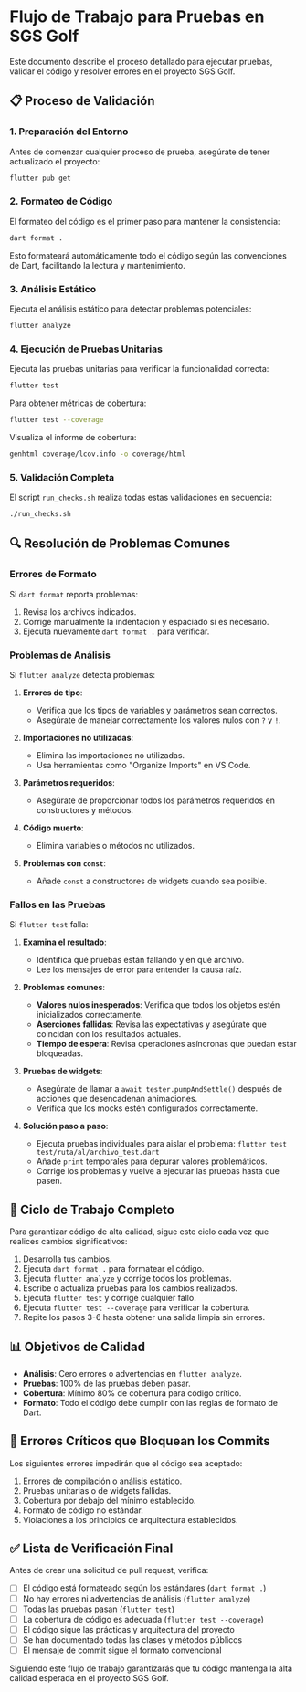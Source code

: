 # Flujo de Trabajo para Pruebas en SGS Golf

Este documento describe el proceso detallado para ejecutar pruebas, validar el código y resolver errores en el proyecto SGS Golf.

## 📋 Proceso de Validación

### 1. Preparación del Entorno

Antes de comenzar cualquier proceso de prueba, asegúrate de tener actualizado el proyecto:

```bash
flutter pub get
```

### 2. Formateo de Código

El formateo del código es el primer paso para mantener la consistencia:

```bash
dart format .
```

Esto formateará automáticamente todo el código según las convenciones de Dart, facilitando la lectura y mantenimiento.

### 3. Análisis Estático

Ejecuta el análisis estático para detectar problemas potenciales:

```bash
flutter analyze
```

### 4. Ejecución de Pruebas Unitarias

Ejecuta las pruebas unitarias para verificar la funcionalidad correcta:

```bash
flutter test
```

Para obtener métricas de cobertura:

```bash
flutter test --coverage
```

Visualiza el informe de cobertura:

```bash
genhtml coverage/lcov.info -o coverage/html
```

### 5. Validación Completa

El script `run_checks.sh` realiza todas estas validaciones en secuencia:

```bash
./run_checks.sh
```

## 🔍 Resolución de Problemas Comunes

### Errores de Formato

Si `dart format` reporta problemas:

1. Revisa los archivos indicados.
2. Corrige manualmente la indentación y espaciado si es necesario.
3. Ejecuta nuevamente `dart format .` para verificar.

### Problemas de Análisis

Si `flutter analyze` detecta problemas:

1. **Errores de tipo**:
   - Verifica que los tipos de variables y parámetros sean correctos.
   - Asegúrate de manejar correctamente los valores nulos con `?` y `!`.

2. **Importaciones no utilizadas**:
   - Elimina las importaciones no utilizadas.
   - Usa herramientas como "Organize Imports" en VS Code.

3. **Parámetros requeridos**:
   - Asegúrate de proporcionar todos los parámetros requeridos en constructores y métodos.

4. **Código muerto**:
   - Elimina variables o métodos no utilizados.

5. **Problemas con `const`**:
   - Añade `const` a constructores de widgets cuando sea posible.

### Fallos en las Pruebas

Si `flutter test` falla:

1. **Examina el resultado**:
   - Identifica qué pruebas están fallando y en qué archivo.
   - Lee los mensajes de error para entender la causa raíz.

2. **Problemas comunes**:
   - **Valores nulos inesperados**: Verifica que todos los objetos estén inicializados correctamente.
   - **Aserciones fallidas**: Revisa las expectativas y asegúrate que coincidan con los resultados actuales.
   - **Tiempo de espera**: Revisa operaciones asíncronas que puedan estar bloqueadas.

3. **Pruebas de widgets**:
   - Asegúrate de llamar a `await tester.pumpAndSettle()` después de acciones que desencadenan animaciones.
   - Verifica que los mocks estén configurados correctamente.

4. **Solución paso a paso**:
   - Ejecuta pruebas individuales para aislar el problema: `flutter test test/ruta/al/archivo_test.dart`
   - Añade `print` temporales para depurar valores problemáticos.
   - Corrige los problemas y vuelve a ejecutar las pruebas hasta que pasen.

## 🔄 Ciclo de Trabajo Completo

Para garantizar código de alta calidad, sigue este ciclo cada vez que realices cambios significativos:

1. Desarrolla tus cambios.
2. Ejecuta `dart format .` para formatear el código.
3. Ejecuta `flutter analyze` y corrige todos los problemas.
4. Escribe o actualiza pruebas para los cambios realizados.
5. Ejecuta `flutter test` y corrige cualquier fallo.
6. Ejecuta `flutter test --coverage` para verificar la cobertura.
7. Repite los pasos 3-6 hasta obtener una salida limpia sin errores.

## 📊 Objetivos de Calidad

- **Análisis**: Cero errores o advertencias en `flutter analyze`.
- **Pruebas**: 100% de las pruebas deben pasar.
- **Cobertura**: Mínimo 80% de cobertura para código crítico.
- **Formato**: Todo el código debe cumplir con las reglas de formato de Dart.

## 🚫 Errores Críticos que Bloquean los Commits

Los siguientes errores impedirán que el código sea aceptado:

1. Errores de compilación o análisis estático.
2. Pruebas unitarias o de widgets fallidas.
3. Cobertura por debajo del mínimo establecido.
4. Formato de código no estándar.
5. Violaciones a los principios de arquitectura establecidos.

## ✅ Lista de Verificación Final

Antes de crear una solicitud de pull request, verifica:

- [ ] El código está formateado según los estándares (`dart format .`)
- [ ] No hay errores ni advertencias de análisis (`flutter analyze`)
- [ ] Todas las pruebas pasan (`flutter test`)
- [ ] La cobertura de código es adecuada (`flutter test --coverage`)
- [ ] El código sigue las prácticas y arquitectura del proyecto
- [ ] Se han documentado todas las clases y métodos públicos
- [ ] El mensaje de commit sigue el formato convencional

Siguiendo este flujo de trabajo garantizarás que tu código mantenga la alta calidad esperada en el proyecto SGS Golf.
